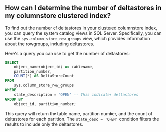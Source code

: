## How can I determine the number of deltastores in my columnstore clustered index?

To find out the number of deltastores in your clustered columnstore index, you can query the system catalog views in SQL Server. Specifically, you can use the `sys.column_store_row_groups` view, which provides information about the rowgroups, including deltastores.

Here's a query you can use to get the number of deltastores:

```sql
SELECT 
    object_name(object_id) AS TableName,
    partition_number,
    COUNT(*) AS DeltaStoreCount
FROM 
    sys.column_store_row_groups
WHERE 
    state_description = 'OPEN' -- This indicates deltastores
GROUP BY 
    object_id, partition_number;
```

This query will return the table name, partition number, and the count of deltastores for each partition. The `state_desc = 'OPEN'` condition filters the results to include only the deltastores.
